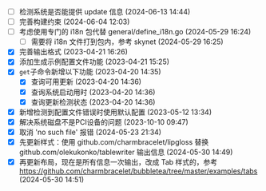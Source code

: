   - [ ] 检测系统是否能提供 update 信息 (2024-06-13 14:44)
  - [ ] 完善构建约束 (2024-06-04 12:03)
  - [ ] 考虑使用专门的 i18n 包代替 general/define_i18n.go (2024-05-29 16:24)
    - [ ] 需要将 i18n 文件打到包内，参考 skynet (2024-05-29 16:25)
  - [X] 完善输出格式 (2023-04-21 16:26)
  - [X] 添加生成示例配置文件功能 (2023-04-21 15:25)
  - [X] `get`子命令新增以下功能 (2023-04-20 14:35)
    - [X] 查询可用更新 (2023-04-20 14:36)
    - [X] 查询系统启动用时 (2023-04-20 14:36)
    - [X] 查询更新检测状态 (2023-04-20 14:36)
  - [X] 新增检测到配置文件错误时使用默认配置 (2023-05-12 13:34)
  - [X] 解决系统磁盘不是PCI设备的问题 (2023-10-10 09:47)
  - [X] 取消 'no such file' 报错 (2024-05-23 21:34)
  - [X] 先更新样式：使用 github.com/charmbracelet/lipgloss 替换 github.com/olekukonko/tablewriter 输出信息 (2024-05-30 14:49)
  - [X] 再更新布局，现在是所有信息一次输出，改成 Tab 样式的，参考 https://github.com/charmbracelet/bubbletea/tree/master/examples/tabs (2024-05-30 14:51)
